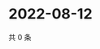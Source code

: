 # 2022-08-12

共 0 条

<!-- BEGIN WEIBO -->
<!-- 最后更新时间 Fri Aug 12 2022 06:15:59 GMT+0800 (China Standard Time) -->

<!-- END WEIBO -->
